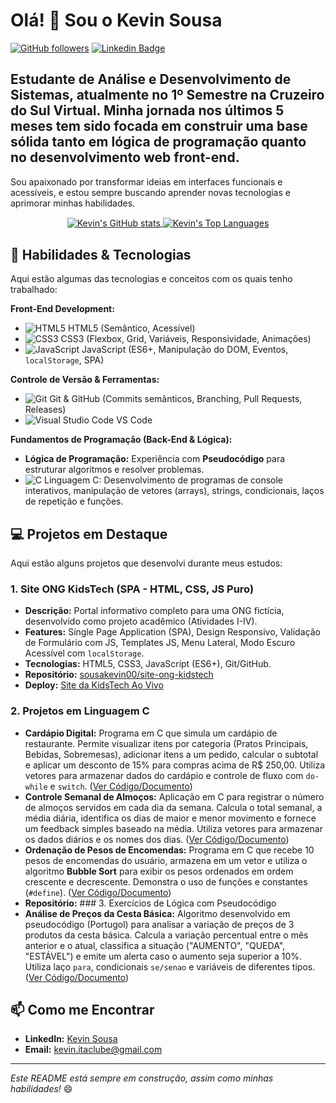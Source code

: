 # Olá! 👋 Sou o Kevin Sousa

[![GitHub followers](https://img.shields.io/github/followers/sousakevin00?style=social)](https://github.com/sousakevin00)
[![Linkedin Badge](https://img.shields.io/badge/LinkedIn-0077B5?style=flat&logo=linkedin&logoColor=white)](https://www.linkedin.com/in/sousakevin00/)

## Estudante de **Análise e Desenvolvimento de Sistemas**, atualmente no 1º Semestre na Cruzeiro do Sul Virtual. Minha jornada nos últimos 5 meses tem sido focada em construir uma base sólida tanto em lógica de programação quanto no desenvolvimento web front-end.

Sou apaixonado por transformar ideias em interfaces funcionais e acessíveis, e estou sempre buscando aprender novas tecnologias e aprimorar minhas habilidades.

<p align="center">
  <a href="https://github.com/anuraghazra/github-readme-stats">
    <img align="center" src="https://github-readme-stats.vercel.app/api?username=sousakevin00&show_icons=true&theme=radical&rank_icon=github" alt="Kevin's GitHub stats" />
  </a>
  <a href="https://github.com/anuraghazra/github-readme-stats">
    <img align="center" src="https://github-readme-stats.vercel.app/api/top-langs/?username=sousakevin00&layout=compact&theme=radical" alt="Kevin's Top Languages" />
  </a>
</p>


## 🚀 Habilidades & Tecnologias

Aqui estão algumas das tecnologias e conceitos com os quais tenho trabalhado:

**Front-End Development:**
* ![HTML5](https://img.shields.io/badge/html5-%23E34F26.svg?style=flat&logo=html5&logoColor=white) HTML5 (Semântico, Acessível)
* ![CSS3](https://img.shields.io/badge/css3-%231572B6.svg?style=flat&logo=css3&logoColor=white) CSS3 (Flexbox, Grid, Variáveis, Responsividade, Animações)
* ![JavaScript](https://img.shields.io/badge/javascript-%23323330.svg?style=flat&logo=javascript&logoColor=%23F7DF1E) JavaScript (ES6+, Manipulação do DOM, Eventos, `localStorage`, SPA)

**Controle de Versão & Ferramentas:**
* ![Git](https://img.shields.io/badge/git-%23F05033.svg?style=flat&logo=git&logoColor=white) Git & GitHub (Commits semânticos, Branching, Pull Requests, Releases)
* ![Visual Studio Code](https://img.shields.io/badge/Visual%20Studio%20Code-0078d7.svg?style=flat&logo=visual-studio-code&logoColor=white) VS Code

**Fundamentos de Programação (Back-End & Lógica):**
* **Lógica de Programação:** Experiência com **Pseudocódigo** para estruturar algoritmos e resolver problemas.
* ![C](https://img.shields.io/badge/c-%2300599C.svg?style=flat&logo=c&logoColor=white) Linguagem C: Desenvolvimento de programas de console interativos, manipulação de vetores (arrays), strings, condicionais, laços de repetição e funções.

## 💻 Projetos em Destaque

Aqui estão alguns projetos que desenvolvi durante meus estudos:

### 1. Site ONG KidsTech (SPA - HTML, CSS, JS Puro)
* **Descrição:** Portal informativo completo para uma ONG fictícia, desenvolvido como projeto acadêmico (Atividades I-IV).
* **Features:** Single Page Application (SPA), Design Responsivo, Validação de Formulário com JS, Templates JS, Menu Lateral, Modo Escuro Acessível com `localStorage`.
* **Tecnologias:** HTML5, CSS3, JavaScript (ES6+), Git/GitHub.
* **Repositório:** [sousakevin00/site-ong-kidstech](https://github.com/sousakevin00/site-ong-kidstech)
* **Deploy:** [Site da KidsTech Ao Vivo](https://sousakevin00.github.io/site-ong-kidstech/)

### 2. Projetos em Linguagem C
* **Cardápio Digital:** Programa em C que simula um cardápio de restaurante. Permite visualizar itens por categoria (Pratos Principais, Bebidas, Sobremesas), adicionar itens a um pedido, calcular o subtotal e aplicar um desconto de 15% para compras acima de R$ 250,00. Utiliza vetores para armazenar dados do cardápio e controle de fluxo com `do-while` e `switch`. ([Ver Código/Documento](https://drive.google.com/file/d/1FUaxoKZZUhLsXpeX2CDSCI6rhFk1C0wG/view?usp=drive_link))
* **Controle Semanal de Almoços:** Aplicação em C para registrar o número de almoços servidos em cada dia da semana. Calcula o total semanal, a média diária, identifica os dias de maior e menor movimento e fornece um feedback simples baseado na média. Utiliza vetores para armazenar os dados diários e os nomes dos dias. ([Ver Código/Documento](https://drive.google.com/file/d/1BC_cqsDpG0d5Lgs-jFl3O8bZ5EroaYT8/view?usp=drive_link))
* **Ordenação de Pesos de Encomendas:** Programa em C que recebe 10 pesos de encomendas do usuário, armazena em um vetor e utiliza o algoritmo **Bubble Sort** para exibir os pesos ordenados em ordem crescente e decrescente. Demonstra o uso de funções e constantes (`#define`). ([Ver Código/Documento](https://drive.google.com/file/d/1vGwDpuDZ7uOWrQPWh41FWyDxRGqcsv13/view?usp=drive_link))
* **Repositório:** ### 3. Exercícios de Lógica com Pseudocódigo
* **Análise de Preços da Cesta Básica:** Algoritmo desenvolvido em pseudocódigo (Portugol) para analisar a variação de preços de 3 produtos da cesta básica. Calcula a variação percentual entre o mês anterior e o atual, classifica a situação ("AUMENTO", "QUEDA", "ESTÁVEL") e emite um alerta caso o aumento seja superior a 10%. Utiliza laço `para`, condicionais `se/senao` e variáveis de diferentes tipos. ([Ver Código/Documento](https://drive.google.com/file/d/1unRZzSemxP7VCTbxNfnaptIKcrtjuUR8/view?usp=drive_link))

## 📫 Como me Encontrar

* **LinkedIn:** [Kevin Sousa](https://www.linkedin.com/in/sousakevin00/)
* **Email:** [kevin.itaclube@gmail.com](mailto:kevin.itaclube@gmail.com)

---
*Este README está sempre em construção, assim como minhas habilidades!* 😄
